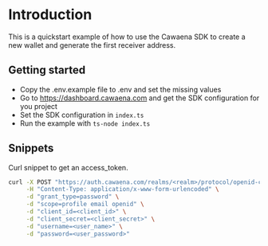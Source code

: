 
# Introduction

This is a quickstart example of how to use the Cawaena SDK to create a new wallet and generate the first receiver address.

## Getting started

- Copy the .env.example file to .env and set the missing values
- Go to https://dashboard.cawaena.com and get the SDK configuration for you project
- Set the SDK configuration in `index.ts`
- Run the example with `ts-node index.ts`

## Snippets

Curl snippet to get an access_token.

```bash
curl -X POST "https://auth.cawaena.com/realms/<realm>/protocol/openid-connect/token" \
     -H "Content-Type: application/x-www-form-urlencoded" \
     -d "grant_type=password" \
     -d "scope=profile email openid" \
     -d "client_id=<client_id>" \
     -d "client_secret=<client_secret>" \
     -d "username=<user_name>" \
     -d "password=<user_password>"
```

